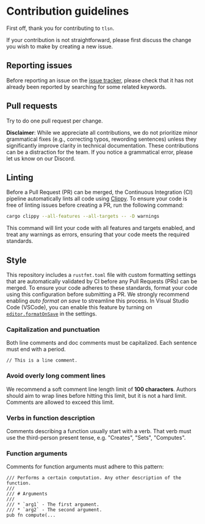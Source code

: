 # Contribution guidelines

First off, thank you for contributing to `tlsn`.

If your contribution is not straightforward, please first discuss the change you
wish to make by creating a new issue.

## Reporting issues

Before reporting an issue on the
[issue tracker](https://github.com/tlsnotary/tlsn/issues),
please check that it has not already been reported by searching for some related
keywords.

## Pull requests

Try to do one pull request per change.

**Disclaimer**: While we appreciate all contributions, we do not prioritize minor grammatical fixes (e.g., correcting typos, rewording sentences) unless they significantly improve clarity in technical documentation. These contributions can be a distraction for the team. If you notice a grammatical error, please let us know on our Discord.

## Linting

Before a Pull Request (PR) can be merged, the Continuous Integration (CI) pipeline automatically lints all code using [Clippy](https://doc.rust-lang.org/stable/clippy/usage.html). To ensure your code is free of linting issues before creating a PR, run the following command:

```sh
cargo clippy --all-features --all-targets -- -D warnings
```

This command will lint your code with all features and targets enabled, and treat any warnings as errors, ensuring that your code meets the required standards.

## Style

This repository includes a `rustfmt.toml` file with custom formatting settings that are automatically validated by CI before any Pull Requests (PRs) can be merged. To ensure your code adheres to these standards, format your code using this configuration before submitting a PR. We strongly recommend enabling *auto format on save* to streamline this process. In Visual Studio Code (VSCode), you can enable this feature by turning on [`editor.formatOnSave`](https://code.visualstudio.com/docs/editor/codebasics#_formatting) in the settings.

### Capitalization and punctuation

Both line comments and doc comments must be capitalized. Each sentence must end with a period.

```
// This is a line comment.
```

### Avoid overly long comment lines

We recommend a soft comment line length limit of **100 characters**. Authors should aim to wrap lines before hitting this limit, but it is not a hard limit. Comments are allowed to exceed this limit.

### Verbs in function description

Comments describing a function usually start with a verb. That verb must use the third-person present tense, e.g. "Creates", "Sets", "Computes".

### Function arguments

Comments for function arguments must adhere to this pattern:

```
/// Performs a certain computation. Any other description of the function.
///
/// # Arguments
///
/// * `arg1` - The first argument.
/// * `arg2` - The second argument.
pub fn compute(...
```
